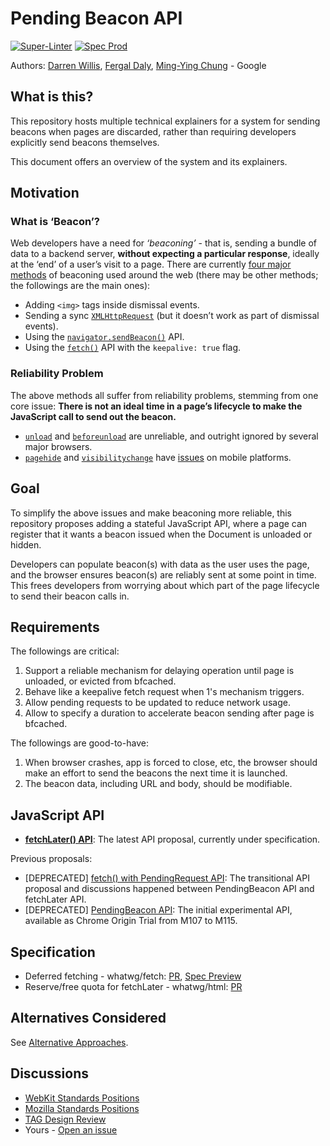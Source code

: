# Pending Beacon API

[![Super-Linter](https://github.com/WICG/pending-beacon/actions/workflows/linter.yml/badge.svg)](https://github.com/WICG/pending-beacon/actions/workflows/linter.yml)
[![Spec Prod](https://github.com/WICG/pending-beacon/actions/workflows/auto-publish.yml/badge.svg)](https://github.com/WICG/pending-beacon/actions/workflows/auto-publish.yml)

Authors: [Darren Willis](https://github.com/darrenw), [Fergal Daly](https://github.com/fergald), [Ming-Ying Chung](https://github.com/mingyc) - Google

## What is this?

This repository hosts multiple technical explainers for a system for sending beacons when pages are discarded, rather than requiring developers explicitly send beacons themselves.

This document offers an overview of the system and its explainers.

## Motivation

### What is ‘Beacon’?

Web developers have a need for *‘beaconing’* -
that is, sending a bundle of data to a backend server, **without expecting a particular response**,
ideally at the ‘end’ of a user’s visit to a page.
There are currently
[four major methods](https://calendar.perfplanet.com/2020/beaconing-in-practice/) of beaconing used around the web
(there may be other methods; the followings are the main ones):

* Adding `<img>` tags inside dismissal events.
* Sending a sync [`XMLHttpRequest`] (but it doesn’t work as part of dismissal events).
* Using the [`navigator.sendBeacon()`] API.
* Using the [`fetch()`] API with the `keepalive: true` flag.

### Reliability Problem

The above methods all suffer from reliability problems, stemming from one core issue:
**There is not an ideal time in a page’s lifecycle to make the JavaScript call to send out the beacon.**

* [`unload`](https://developer.mozilla.org/en-US/docs/Web/API/Window/unload_event)
    and [`beforeunload`](https://developer.mozilla.org/en-US/docs/Web/API/Window/beforeunload_event) are unreliable,
    and outright ignored by several major browsers.
* [`pagehide`](https://developer.mozilla.org/en-US/docs/Web/API/Window/pagehide_event)
    and [`visibilitychange`](https://developer.mozilla.org/en-US/docs/Web/API/Document/visibilitychange_event)
    have [issues](https://github.com/w3c/page-visibility/issues/59) on mobile platforms.

## Goal

To simplify the above issues and make beaconing more reliable,
this repository proposes adding a stateful JavaScript API, where a page can register that it wants a beacon issued when the Document is unloaded or hidden.

Developers can populate beacon(s) with data as the user uses the page,
and the browser ensures beacon(s) are reliably sent at some point in time.
This frees developers from worrying about which part of the page lifecycle to send their beacon calls in.

## Requirements

The followings are critical:

1. Support a reliable mechanism for delaying operation until page is unloaded, or evicted from bfcached.
2. Behave like a keepalive fetch request when 1's mechanism triggers.
3. Allow pending requests to be updated to reduce network usage.
4. Allow to specify a duration to accelerate beacon sending after page is bfcached.

The followings are good-to-have:

1. When browser crashes, app is forced to close, etc, the browser should make an effort to send the beacons the next time it is launched.
2. The beacon data, including URL and body, should be modifiable.

## JavaScript API

* [**fetchLater() API**](docs/fetch-later-api.md): The latest API proposal, currently under specification.

Previous proposals:

* [DEPRECATED] [fetch() with PendingRequest API](docs/fetch-with-pending-request-api.md): The transitional API proposal and discussions happened between PendingBeacon API and fetchLater API.
* [DEPRECATED] [PendingBeacon API](docs/pending-beacon-api.md): The initial experimental API, available as Chrome Origin Trial from M107 to M115.

## Specification

* Deferred fetching - whatwg/fetch: [PR](https://github.com/whatwg/fetch/pull/1647), [Spec Preview](https://whatpr.org/fetch/1647.html#dom-global-fetch-later)
* Reserve/free quota for fetchLater - whatwg/html: [PR](https://github.com/whatwg/html/pull/10903)

## Alternatives Considered

See [Alternative Approaches](docs/alternative-approaches.md).

## Discussions

* [WebKit Standards Positions](https://github.com/WebKit/standards-positions/issues/85)
* [Mozilla Standards Positions](https://github.com/mozilla/standards-positions/issues/703)
* [TAG Design Review](https://github.com/w3ctag/design-reviews/issues/887)
* Yours - [Open an issue](https://github.com/WICG/pending-beacon/issues/new)

[`XMLHttpRequest`]: https://developer.mozilla.org/en-US/docs/Web/API/XMLHttpRequest
[`navigator.sendBeacon()`]: https://developer.mozilla.org/en-US/docs/Web/API/Navigator/sendBeacon
[`fetch()`]: https://developer.mozilla.org/en-US/docs/Web/API/fetch
